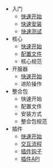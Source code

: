 * 入门
  * [快速开始](/#main)
  * [快速安装](/start-install)
  * [快速测试](/start-test)
* 核心
  * [快速开始](/core-index.md)
  * [配置文件](/core-config)
  * 核心规范
* 开服器
  * [快速开始](starter-index)
  * 进阶操作
* 整合包
  * 快速开始
  * 配置文件
  * 安装方式
  * 整合包规范
* 插件
  * [快速开始](/plugin-index)
  * [交互流程](/plugin-lifecycle)
  * [插件钩子](plugin-hooks)
  * [插件API](/plugin-api)